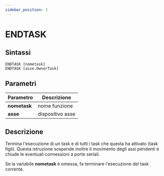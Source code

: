 ```yaml
---
sidebar_position: 3
---
```


# ENDTASK

## Sintassi

  ```
ENDTASK [nometask]
ENDTASK [asse.OwnerTask]
  ```

## Parametri
|Parametro              | Descrizione         |                
|-----------------------|---------------------|
| **nometask**          | nome funzione       |  
| **asse**              | dispositivo asse    |       


## Descrizione
Termina l'esecuzione di un task e di tutti i task che questa ha attivato (task figli).
Questa istruzione sospende inoltre il movimento degli assi pendenti e chiude le eventuali connessioni a porte seriali. 

Se la variabile **nometask** è omessa, fa terminare l'esecuzione del task corrente.
